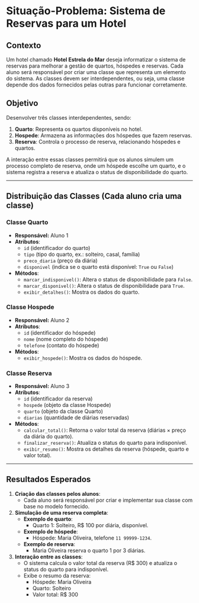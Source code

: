 # Situação-Problema: Sistema de Reservas para um Hotel

## Contexto
Um hotel chamado **Hotel Estrela do Mar** deseja informatizar o sistema de reservas para melhorar a gestão de quartos, hóspedes e reservas. Cada aluno será responsável por criar uma classe que representa um elemento do sistema. As classes devem ser interdependentes, ou seja, uma classe depende dos dados fornecidos pelas outras para funcionar corretamente.

## Objetivo
Desenvolver três classes interdependentes, sendo:

1. **Quarto**: Representa os quartos disponíveis no hotel.  
2. **Hospede**: Armazena as informações dos hóspedes que fazem reservas.  
3. **Reserva**: Controla o processo de reserva, relacionando hóspedes e quartos.  

A interação entre essas classes permitirá que os alunos simulem um processo completo de reserva, onde um hóspede escolhe um quarto, e o sistema registra a reserva e atualiza o status de disponibilidade do quarto.

---

## Distribuição das Classes (Cada aluno cria uma classe)

### Classe Quarto
- **Responsável:** Aluno 1
- **Atributos**:
  - `id` (identificador do quarto)
  - `tipo` (tipo do quarto, ex.: solteiro, casal, família)
  - `preco_diaria` (preço da diária)
  - `disponivel` (indica se o quarto está disponível: `True` ou `False`)
- **Métodos**:
  - `marcar_indisponivel()`: Altera o status de disponibilidade para `False`.
  - `marcar_disponivel()`: Altera o status de disponibilidade para `True`.
  - `exibir_detalhes()`: Mostra os dados do quarto.

### Classe Hospede
- **Responsável:** Aluno 2
- **Atributos**:
  - `id` (identificador do hóspede)
  - `nome` (nome completo do hóspede)
  - `telefone` (contato do hóspede)
- **Métodos**:
  - `exibir_hospede()`: Mostra os dados do hóspede.

### Classe Reserva
- **Responsável:** Aluno 3
- **Atributos**:
  - `id` (identificador da reserva)
  - `hospede` (objeto da classe Hospede)
  - `quarto` (objeto da classe Quarto)
  - `diarias` (quantidade de diárias reservadas)
- **Métodos**:
  - `calcular_total()`: Retorna o valor total da reserva (diárias × preço da diária do quarto).
  - `finalizar_reserva()`: Atualiza o status do quarto para indisponível.
  - `exibir_resumo()`: Mostra os detalhes da reserva (hóspede, quarto e valor total).

---

## Resultados Esperados
1. **Criação das classes pelos alunos**:
   - Cada aluno será responsável por criar e implementar sua classe com base no modelo fornecido.
2. **Simulação de uma reserva completa**:
   - **Exemplo de quarto**:
     - Quarto 1: Solteiro, R$ 100 por diária, disponível.
   - **Exemplo de hóspede**:
     - Hóspede: Maria Oliveira, telefone `11 99999-1234`.
   - **Exemplo de reserva**:
     - Maria Oliveira reserva o quarto 1 por 3 diárias.
3. **Interação entre as classes**:
   - O sistema calcula o valor total da reserva (R$ 300) e atualiza o status do quarto para indisponível.
   - Exibe o resumo da reserva:  
     - Hóspede: Maria Oliveira  
     - Quarto: Solteiro  
     - Valor total: R$ 300  

